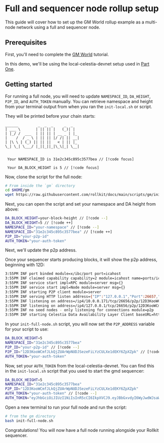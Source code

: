 # Full and sequencer node rollup setup

This guide will cover how to set up the GM World rollup example as
a multi-node network using a full and sequencer node.

## Prerequisites

First, you'll need to complete the [GM World](./gm-world) tutorial.

In this demo, we'll be using the local-celestia-devnet setup used
in [Part One](./gm-world#part-one).

## Getting started

For running a full node, you will need to update `NAMESPACE_ID`,
`DA_HEIGHT`, `P2P_ID`, and `AUTH_TOKEN` manually. You can retrieve
namespace and height from your terminal output
from when you ran the `init-local.sh` or script.

They will be printed before your chain starts:

```log
______         _  _  _     _  _
| ___ \       | || || |   (_)| |
| |_/ /  ___  | || || | __ _ | |_
|    /  / _ \ | || || |/ /| || __|
| |\ \ | (_) || || ||   < | || |_
\_| \_| \___/ |_||_||_|\_\|_| \__|


 Your NAMESPACE_ID is 31e2c345c895c3577bea // [!code focus]

 Your DA_BLOCK_HEIGHT is 5 // [!code focus]
```

Now, clone the script for the full node:

```bash
# From inside the `gm` directory
cd $HOME/gm
wget https://raw.githubusercontent.com/rollkit/docs/main/scripts/gm/init-full-node.sh
```

Next, you can open the script and set your namespace and DA height from above:

```sh
DA_BLOCK_HEIGHT=your-block-height // [!code --]
DA_BLOCK_HEIGHT=5 // [!code ++]
NAMESPACE_ID="your-namespace" // [!code --]
NAMESPACE_ID="31e2c345c895c3577bea" // [!code ++]
P2P_ID="your-p2p-id"
AUTH_TOKEN="your-auth-token"
```

Next, we'll update the p2p address.

Once your sequencer starts producing blocks, it will show the p2p address,
beginning with 12D:

```bash
3:55PM INF port binded module=x/ibc/port port=icahost
3:55PM INF claimed capability capability=2 module=icahost name=ports/icahost
3:55PM INF service start impl=RPC module=server msg={}
3:55PM INF service start impl=Node module=server msg={}
3:55PM INF starting P2P client module=server
3:55PM INF serving HTTP listen address={"IP":"127.0.0.1","Port":26657,"Zone":""} module=server
3:55PM INF listening on address=/ip4/10.0.0.171/tcp/26656/p2p/12D3KooWCmfJLkQjZUArWpNUDJSezeFiLYzCULXe1dEKY6ZpXZpk module=p2p // [!code focus]
3:55PM INF listening on address=/ip4/127.0.0.1/tcp/26656/p2p/12D3KooWCmfJLkQjZUArWpNUDJSezeFiLYzCULXe1dEKY6ZpXZpk module=p2p // [!code focus]
3:55PM INF no seed nodes - only listening for connections module=p2p
3:55PM INF starting Celestia Data Availability Layer Client baseURL=http://localhost:26658 module=da_client
```

In your `init-full-node.sh` script, you will now set the `P2P_ADDRESS` variable
for your script to use:

```bash
DA_BLOCK_HEIGHT=5
NAMESPACE_ID="31e2c345c895c3577bea"
P2P_ID="your-p2p-id" // [!code --]
P2P_ID="12D3KooWCmfJLkQjZUArWpNUDJSezeFiLYzCULXe1dEKY6ZpXZpk" // [!code ++]
AUTH_TOKEN="your-auth-token"
```

Now, set your `AUTH_TOKEN` from the local-celestia-devnet. You can
find this in the `init-local.sh` script that you used to start the
gmd sequencer:

```bash
DA_BLOCK_HEIGHT=5
NAMESPACE_ID="31e2c345c895c3577bea"
P2P_ID="12D3KooWCmfJLkQjZUArWpNUDJSezeFiLYzCULXe1dEKY6ZpXZpk"
AUTH_TOKEN="your-auth-token" // [!code --]
AUTH_TOKEN="eyJhbGciOiJIUzI1NiIsInR5cCI6IkpXVCJ9.eyJBbGxvdyI6WyJwdWJsaWMiLCJyZWFkIiwid3JpdGUiLCJhZG1pbiJdfQ.eGomBzJoIEZdQyFyYtbW52ManZx4hWT6k6opvg4GPHw" // [!code ++]
```

Open a new terminal to run your full node and run the script:

```bash
# from the gm directory
bash init-full-node.sh
```

Congratulations! You will now have a full node running alongside your
Rollkit sequencer.
